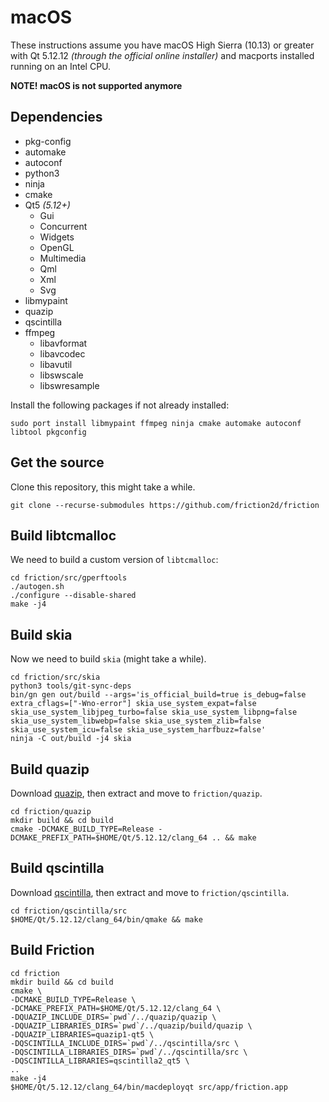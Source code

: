# macOS

These instructions assume you have macOS High Sierra (10.13) or greater with Qt 5.12.12 *(through the official online installer)* and macports installed running on an Intel CPU.

**NOTE! macOS is not supported anymore**

## Dependencies

* pkg-config
* automake
* autoconf
* python3
* ninja
* cmake
* Qt5 *(5.12+)*
    * Gui
    * Concurrent
    * Widgets
    * OpenGL
    * Multimedia
    * Qml
    * Xml
    * Svg
* libmypaint
* quazip
* qscintilla
* ffmpeg
    * libavformat
    * libavcodec
    * libavutil
    * libswscale
    * libswresample

Install the following packages if not already installed:

```
sudo port install libmypaint ffmpeg ninja cmake automake autoconf libtool pkgconfig
```

## Get the source

Clone this repository, this might take a while.

```
git clone --recurse-submodules https://github.com/friction2d/friction
```

## Build libtcmalloc

We need to build a custom version of ``libtcmalloc``:

```
cd friction/src/gperftools
./autogen.sh
./configure --disable-shared
make -j4
```

## Build skia

Now we need to build ``skia`` (might take a while).

```
cd friction/src/skia
python3 tools/git-sync-deps
bin/gn gen out/build --args='is_official_build=true is_debug=false extra_cflags=["-Wno-error"] skia_use_system_expat=false skia_use_system_libjpeg_turbo=false skia_use_system_libpng=false skia_use_system_libwebp=false skia_use_system_zlib=false skia_use_system_icu=false skia_use_system_harfbuzz=false'
ninja -C out/build -j4 skia
```

## Build quazip

Download [quazip](https://github.com/stachenov/quazip/archive/refs/tags/v1.4.tar.gz), then extract and move to ``friction/quazip``.

```
cd friction/quazip
mkdir build && cd build
cmake -DCMAKE_BUILD_TYPE=Release -DCMAKE_PREFIX_PATH=$HOME/Qt/5.12.12/clang_64 .. && make
```

## Build qscintilla

Download [qscintilla](https://www.riverbankcomputing.com/static/Downloads/QScintilla/2.13.4/QScintilla_src-2.13.4.tar.gz), then extract and move to ``friction/qscintilla``.

```
cd friction/qscintilla/src
$HOME/Qt/5.12.12/clang_64/bin/qmake && make
```

## Build Friction

```
cd friction
mkdir build && cd build
cmake \
-DCMAKE_BUILD_TYPE=Release \
-DCMAKE_PREFIX_PATH=$HOME/Qt/5.12.12/clang_64 \
-DQUAZIP_INCLUDE_DIRS=`pwd`/../quazip/quazip \
-DQUAZIP_LIBRARIES_DIRS=`pwd`/../quazip/build/quazip \
-DQUAZIP_LIBRARIES=quazip1-qt5 \
-DQSCINTILLA_INCLUDE_DIRS=`pwd`/../qscintilla/src \
-DQSCINTILLA_LIBRARIES_DIRS=`pwd`/../qscintilla/src \
-DQSCINTILLA_LIBRARIES=qscintilla2_qt5 \
..
make -j4
$HOME/Qt/5.12.12/clang_64/bin/macdeployqt src/app/friction.app
```
